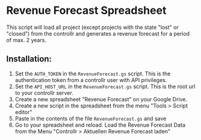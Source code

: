 Revenue Forecast Spreadsheet
========

This script will load all project (except projects with the state "lost" or "closed") from the controllr
and generates a revenue forecast for a period of max. 2 years.

## Installation:

1. Set the `AUTH_TOKEN` in the `RevenueForecast.gs` script. This is the authentication token from a controllr user with API privileges.
2. Set the `API_HOST_URL` in the `RevenueForecast.gs` script. This is the root url to your controllr server.
3. Create a new spreadsheet "Revenue Forecast" on your Google Drive.
4. Create a new script in the spreadsheet from the menu "Tools > Script editor"
5. Paste in the contents of the file `RevenueForecast.gs` and save
6. Go to your spreadsheet and reload. Load the Revenue Forecast Data from the Menu "Controllr > Aktuellen Revenue Forecast laden"
